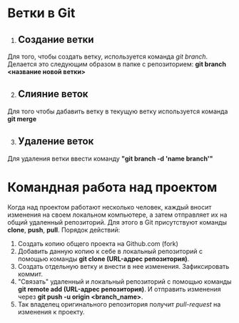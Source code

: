 # Ветки в Git

1. ## Создание ветки

Для того, чтобы создать ветку, используется команда *git branch*. Делается это следующим образом в папке с репозиторием: **git branch <название новой ветки>**

2. ## Слияние веток

Для того чтобы дабавить ветку в текущую ветку используется команда **git merge <name branch>**

3. ## Удаление веток
Для удаления ветки ввести команду **"git branch -d 'name branch'"**

# Командная работа над проектом
Когда над проектом работают несколько человек, каждый вносит изменения на своем локальном компьютере, а затем отправляет их на общий удаленный репозиторий. Для этого в Git присутствуют команды **clone**, **push**, **pull**. Порядок действий:
1. Создать копию общего проекта на Github.com (fork)
2. Добавить данную копию к себе в локальный репозиторий с помощью команды **git clone (URL-адрес репозитория)**.
3. Создать отдельную ветку и внести в нее изменения. Зафиксировать коммит.
4. "Связать" удаленный и локальный репозиторий с помощью команды **git remote add (URL-адрес репозитория)**. И отправить изменения через **git push -u origin <branch_name>**.
5. Так владелец оригинального репозитория получит *pull-request* на изменения к проекту.